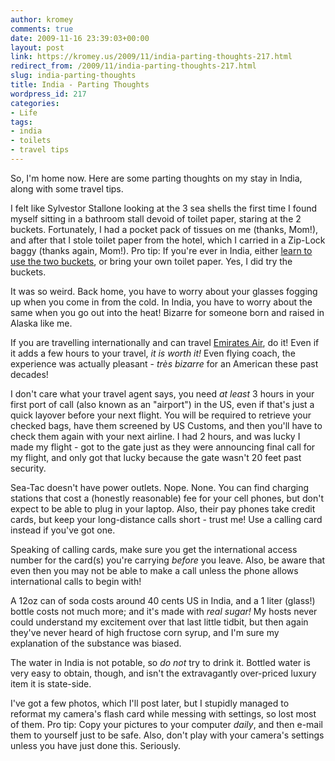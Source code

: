 ```yaml
---
author: kromey
comments: true
date: 2009-11-16 23:39:03+00:00
layout: post
link: https://kromey.us/2009/11/india-parting-thoughts-217.html
redirect_from: /2009/11/india-parting-thoughts-217.html
slug: india-parting-thoughts
title: India - Parting Thoughts
wordpress_id: 217
categories:
- Life
tags:
- india
- toilets
- travel tips
---
```


So, I'm home now. Here are some parting thoughts on my stay in India, along with some travel tips.

I felt like Sylvestor Stallone looking at the 3 sea shells the first time I found myself sitting in a bathroom stall devoid of toilet paper, staring at the 2 buckets. Fortunately, I had a pocket pack of tissues on me (thanks, Mom!), and after that I stole toilet paper from the hotel, which I carried in a Zip-Lock baggy (thanks again, Mom!). Pro tip: If you're ever in India, either [learn to use the two buckets](http://www.indax.com/toilets.html), or bring your own toilet paper. Yes, I did try the buckets.

It was so weird. Back home, you have to worry about your glasses fogging up when you come in from the cold. In India, you have to worry about the same when you go out into the heat! Bizarre for someone born and raised in Alaska like me.

If you are travelling internationally and can travel [Emirates Air](http://www.emirates.com/), do it! Even if it adds a few hours to your travel, _it is worth it!_ Even flying coach, the experience was actually pleasant - _très bizarre_ for an American these past decades!

I don't care what your travel agent says, you need _at least_ 3 hours in your first port of call (also known as an "airport") in the US, even if that's just a quick layover before your next flight. You will be required to retrieve your checked bags, have them screened by US Customs, and then you'll have to check them again with your next airline. I had 2 hours, and was lucky I made my flight - got to the gate just as they were announcing final call for my flight, and only got that lucky because the gate wasn't 20 feet past security.

Sea-Tac doesn't have power outlets. Nope. None. You can find charging stations that cost a (honestly reasonable) fee for your cell phones, but don't expect to be able to plug in your laptop. Also, their pay phones take credit cards, but keep your long-distance calls short - trust me! Use a calling card instead if you've got one.

Speaking of calling cards, make sure you get the international access number for the card(s) you're carrying _before_ you leave. Also, be aware that even then you may not be able to make a call unless the phone allows international calls to begin with!

A 12oz can of soda costs around 40 cents US in India, and a 1 liter (glass!) bottle costs not much more; and it's made with _real sugar!_ My hosts never could understand my excitement over that last little tidbit, but then again they've never heard of high fructose corn syrup, and I'm sure my explanation of the substance was biased.

The water in India is not potable, so _do not_ try to drink it. Bottled water is very easy to obtain, though, and isn't the extravagantly over-priced luxury item it is state-side.

I've got a few photos, which I'll post later, but I stupidly managed to reformat my camera's flash card while messing with settings, so lost most of them. Pro tip: Copy your pictures to your computer _daily_, and then e-mail them to yourself just to be safe. Also, don't play with your camera's settings unless you have just done this. Seriously.
